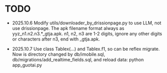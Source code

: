 # TODO

- 2025.10.6
  Modify utils/downloader_by_drissionpage.py to use LLM, not use drissionpage.
  The apk filename format always as yyz_n1.n2.n3.*_gtja.apk. n1, n2, n3 are 1-2 digits, ignore any other digits or characters after n3, end with _gtja.apk.

- 2025.10.7
  Use class Tablex(...) and Tablex.f1, so can be reflex migrate.
  Now is directory changed by db/imobile.sql, db/migrations/add_realtime_fields.sql, and reload data: python app_guotai.py

